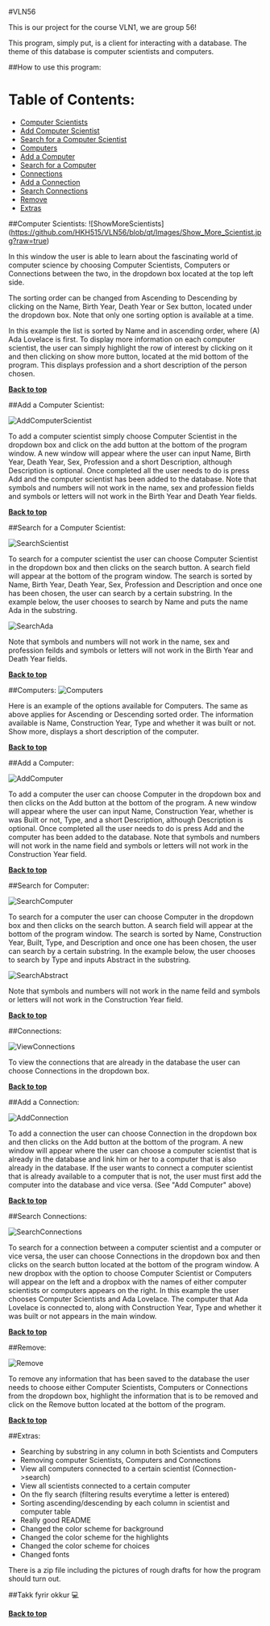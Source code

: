 #VLN56

This is our project for the course VLN1, we are group 56!

This program, simply put, is a client for interacting with a database. The theme of this database is computer scientists and computers.

##How to use this program:

Table of Contents:
==================
* [Computer Scientists](#computer-scientists)
* [Add Computer Scientist](#add-a-computer-scientist)
* [Search for a Computer Scientist](#search-for-a-computer-scientist)
* [Computers](#computers)
* [Add a Computer](#add-a-computer)
* [Search for a Computer](#search-for-computer)
* [Connections](#connections)
* [Add a Connection](#add-a-connection)
* [Search Connections](#search-connections)
* [Remove](#remove)
* [Extras](#extras)

##Computer Scientists:
![ShowMoreScientists] (https://github.com/HKH515/VLN56/blob/qt/Images/Show_More_Scientist.jpg?raw=true)

In this window the user is able to learn about the fascinating world of computer science by choosing Computer Scientists, Computers or Connections between the two, in the dropdown box located at the top left side.

The sorting order can be changed from Ascending to Descending by clicking on the Name, Birth Year, Death Year or Sex button, located under the dropdown box. Note that only one sorting option is available at a time. 

In this example the list is sorted by Name and in ascending order, where (A) Ada Lovelace is first. To display more information on each computer scientist, the user can simply highlight the row of interest by clicking on it and then clicking on show more button, located at the mid bottom of the program. This displays profession and a short description of the person chosen.

**[Back to top](#table-of-contents)**

##Add a Computer Scientist:

![AddComputerScientist](https://github.com/HKH515/VLN56/blob/qt/Images/Add_Computer_Scientist.jpg?raw=true)

To add a computer scientist simply choose Computer Scientist in the dropdown box and click on the add button at the bottom of the program window. A new window will appear where the user can input Name, Birth Year, Death Year, Sex, Profession and a short Description, although Description is optional. Once completed all the user needs to do is press Add and the computer scientist has been added to the database. Note that symbols and numbers will not work in the name, sex and profession fields and symbols or letters will not work in the Birth Year and Death Year fields.

**[Back to top](#table-of-contents)**

##Search for a Computer Scientist:

![SearchScientist](https://github.com/HKH515/VLN56/blob/qt/Images/Search_Computer_Scientists.jpg?raw=true)

To search for a computer scientist the user can choose Computer Scientist in the dropdown box and then clicks on the search button. A search field will appear at the bottom of the program window. The search is sorted by Name, Birth Year, Death Year, Sex, Profession and Description and once one has been chosen, the user can search by a certain substring. In the example below, the user chooses to search by Name and puts the name Ada in the substring. 

![SearchAda](https://github.com/HKH515/VLN56/blob/qt/Images/Search_Ada.jpg?raw=true)

Note that symbols and numbers will not work in the name, sex and profession feilds and symbols or letters will not work in the Birth Year and Death Year fields.

**[Back to top](#table-of-contents)**

##Computers:
![Computers](https://github.com/HKH515/VLN56/blob/qt/Images/Computers.jpg?raw=true)

Here is an example of the options available for Computers. The same as above applies for Ascending or Descending sorted order. The information available is Name, Construction Year, Type and whether it was built or not. Show more, displays a short description of the computer.

**[Back to top](#table-of-contents)**

##Add a Computer:

![AddComputer](https://github.com/HKH515/VLN56/blob/qt/Images/Add_Computer.jpg?raw=true)

To add a computer the user can choose Computer in the dropdown box and then clicks on the Add button at the bottom of the program. A new window will appear where the user can input Name, Construction Year, whether is was Built or not, Type, and a short Description, although Description is optional. Once completed all the user needs to do is press Add and the computer has been added to the database. Note that symbols and numbers will not work in the name field and symbols or letters will not work in the Construction Year field.

**[Back to top](#table-of-contents)**

##Search for Computer:

![SearchComputer](https://github.com/HKH515/VLN56/blob/qt/Images/Search_Computers.jpg?raw=true)

To search for a computer the user can choose Computer in the dropdown box and then clicks on the search button. A search field will appear at the bottom of the program window. The search is sorted by Name, Construction Year, Built, Type, and Description and once one has been chosen, the user can search by a certain substring. In the example below, the user chooses to search by Type and inputs Abstract in the substring.

![SearchAbstract](https://github.com/HKH515/VLN56/blob/qt/Images/Search_Abstract.jpg?raw=true)

Note that symbols and numbers will not work in the name feild and symbols or letters will not work in the Construction Year field.

**[Back to top](#table-of-contents)**

##Connections:

![ViewConnections](https://github.com/HKH515/VLN56/blob/qt/Images/View_Connections.jpg?raw=true)

To view the connections that are already in the database the user can choose Connections in the dropdown box. 

**[Back to top](#table-of-contents)**

##Add a Connection:

![AddConnection](https://github.com/HKH515/VLN56/blob/qt/Images/Add_Connection.jpg?raw=true)

To add a connection the user can choose Connection in the dropdown box and then clicks on the Add button at the bottom of the program. A new window will appear where the user can choose a computer scientist that is already in the database and link him or her to a computer that is also already in the database. If the user wants to connect a computer scientist that is already available to a computer that is not, the user must first add the computer into the database and vice versa. (See "Add Computer" above)

**[Back to top](#table-of-contents)**

##Search Connections:

![SearchConnections](https://github.com/HKH515/VLN56/blob/qt/Images/SearchConnections.jpg?raw=true)

To search for a connection between a computer scientist and a computer or vice versa, the user can choose Connections in the dropdown box and then clicks on the search button located at the bottom of the program window. A new dropbox with the option to choose Computer Scientist or Computers will appear on the left and a dropbox with the names of either computer scientists or computers appears on the right. In this example the user chooses Computer Scientists and Ada Lovelace. The computer that Ada Lovelace is connected to, along with Construction Year, Type and whether it was built or not appears in the main window. 

**[Back to top](#table-of-contents)**

##Remove:

![Remove](https://github.com/HKH515/VLN56/blob/qt/Images/Remove.jpg?raw=true)

To remove any information that has been saved to the database the user needs to choose either Computer Scientists, Computers or Connections from the dropdown box, highlight the information that is to be removed and click on the Remove button located at the bottom of the program.

**[Back to top](#table-of-contents)**

##Extras:

- Searching by substring in any column in both Scientists and Computers
- Removing computer Scientists, Computers and Connections
- View all computers connected to a certain scientist (Connection->search)
- View all scientists connected to a certain computer
- On the fly search (filtering results everytime a letter is entered) 
- Sorting ascending/descending by each column in scientist and computer table
- Really good README
- Changed the color scheme for background
- Changed the color scheme for the highlights
- Changed the color scheme for choices
- Changed fonts

There is a zip file including the pictures of rough drafts for how the program should turn out.

##Takk fyrir okkur :computer:

**[Back to top](#table-of-contents)**

